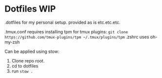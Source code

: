 # Dotfiles WIP

.dotfiles for my personal setup. provided as is etc.etc.etc.


.tmux.conf requires installing tpm for tmux plugins: `git clone https://github.com/tmux-plugins/tpm ~/.tmux/plugins/tpm`
.zshrc uses oh-my-zsh


Can be applied using stow:
1. Clone repo root.
2. cd to dotfiles
3. run `stow .`
